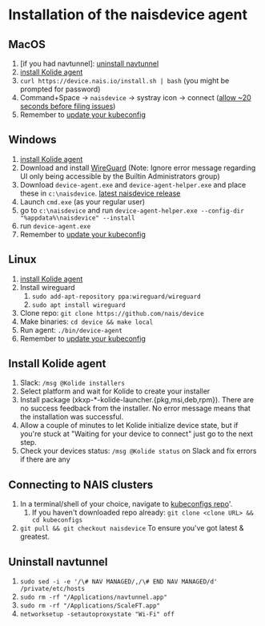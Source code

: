 # Installation of the naisdevice agent

## MacOS
1. [if you had navtunnel]: [uninstall navtunnel](#uninstall-navtunnel)
2. [install Kolide agent](#install-kolide-agent)
3. `curl https://device.nais.io/install.sh | bash` (you might be prompted for password)
4. Command+Space -> `naisdevice` -> systray icon -> connect ([allow ~20 seconds before filing issues](https://github.com/nais/device/issues/38))
5. Remember to [update your kubeconfig](#connecting-to-nais-clusters)

## Windows
1. [install Kolide agent](#install-kolide-agent)
2. Download and install [WireGuard](https://www.wireguard.com/install/) (Note: Ignore error message regarding UI only being accessible by the Builtin Administrators group)
3. Download `device-agent.exe` and `device-agent-helper.exe` and place these in `c:\naisdevice`. [latest naisdevice release](https://github.com/nais/device/releases/latest)
4. Launch `cmd.exe` (as your regular user)
5. go to `c:\naisdevice` and run `device-agent-helper.exe --config-dir "%appdata%\naisdevice" --install`
6. run `device-agent.exe`
7. Remember to [update your kubeconfig](#connecting-to-nais-clusters)

## Linux
1. [install Kolide agent](#install-kolide-agent)
2. Install wireguard
	1. `sudo add-apt-repository ppa:wireguard/wireguard`
	2. `sudo apt install wireguard`
3. Clone repo: `git clone https://github.com/nais/device`
4. Make binaries: `cd device && make local`
5. Run agent: `./bin/device-agent`
6. Remember to [update your kubeconfig](#connecting-to-nais-clusters)

## Install Kolide agent
1. Slack: `/msg @Kolide installers`
2. Select platform and wait for Kolide to create your installer
3. Install package (xkxp-\*-kolide-launcher.{pkg,msi,deb,rpm}). There are no success feedback from the installer. No error message means that the installation was successful.
4. Allow a couple of minutes to let Kolide initialize device state, but if you're stuck at "Waiting for your device to connect" just go to the next step.
5. Check your devices status: `/msg @Kolide status` on Slack and fix errors if there are any

## Connecting to NAIS clusters
1. In a terminal/shell of your choice, navigate to [kubeconfigs repo](https://github.com/navikt/kubeconfigs)'.
   1. If you haven't downloaded repo already: `git clone <clone URL> && cd kubeconfigs`
2. `git pull && git checkout naisdevice` To ensure you've got latest & greatest.

## Uninstall navtunnel
1. `sudo sed -i -e '/\# NAV MANAGED/,/\# END NAV MANAGED/d' /private/etc/hosts`
2. `sudo rm -rf "/Applications/navtunnel.app"`
3. `sudo rm -rf "/Applications/ScaleFT.app"`
4. `networksetup -setautoproxystate "Wi-Fi" off`
